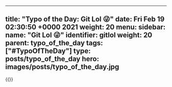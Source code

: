 
---
title: "Typo of the Day: Git Lol 😜"
date: Fri Feb 19 02:30:50 +0000 2021
weight: 20
menu:
  sidebar:
    name: "Git Lol 😜"
    identifier: gitlol
    weight: 20
    parent: typo_of_the_day
tags: ["#TypoOfTheDay"]
type: posts/typo_of_the_day
hero: images/posts/typo_of_the_day.jpg
---


{{<tweet user="mariatta" id="1362590435730812928">}}

